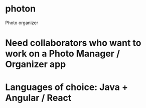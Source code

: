 # photon
Photo organizer


# Need collaborators who want to work on a Photo Manager / Organizer app

# Languages of choice: Java + Angular / React
